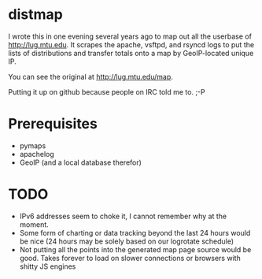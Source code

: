 distmap
=======

I wrote this in one evening several years ago to map out all the userbase of http://lug.mtu.edu. It scrapes the apache, vsftpd, and rsyncd logs to put the lists of distributions and transfer totals onto a map by GeoIP-located unique IP.

You can see the original at http://lug.mtu.edu/map.

Putting it up on github because people on IRC told me to. ;-P

Prerequisites
=============

* pymaps
* apachelog
* GeoIP (and a local database therefor)

TODO
====
* IPv6 addresses seem to choke it, I cannot remember why at the moment.
* Some form of charting or data tracking beyond the last 24 hours would be nice (24 hours may be solely based on our logrotate schedule)
* Not putting all the points into the generated map page source would be good. Takes forever to load on slower connections or browsers with shitty JS engines

